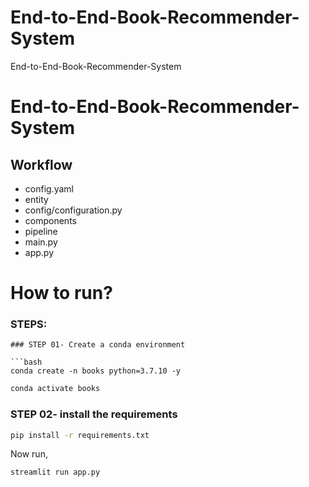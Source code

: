 # End-to-End-Book-Recommender-System
End-to-End-Book-Recommender-System

# End-to-End-Book-Recommender-System

## Workflow

- config.yaml
- entity
- config/configuration.py
- components
- pipeline
- main.py
- app.py


# How to run?
### STEPS:

```
### STEP 01- Create a conda environment 

```bash
conda create -n books python=3.7.10 -y
```

```bash
conda activate books
```


### STEP 02- install the requirements
```bash
pip install -r requirements.txt
```

Now run,
```bash
streamlit run app.py
```


